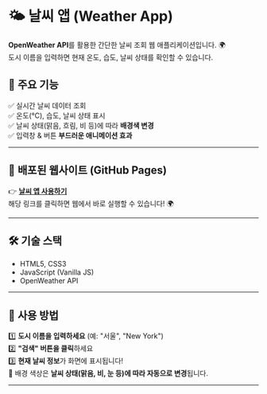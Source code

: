 # 🌤️ 날씨 앱 (Weather App)

**OpenWeather API**를 활용한 간단한 날씨 조회 웹 애플리케이션입니다. 🌍  
도시 이름을 입력하면 현재 온도, 습도, 날씨 상태를 확인할 수 있습니다.

## 🚀 주요 기능
✅ 실시간 날씨 데이터 조회  
✅ 온도(°C), 습도, 날씨 상태 표시  
✅ 날씨 상태(맑음, 흐림, 비 등)에 따라 **배경색 변경**  
✅ 입력창 & 버튼 **부드러운 애니메이션 효과**  

---

## 📌 배포된 웹사이트 (GitHub Pages)
👉 [**날씨 앱 사용하기**](https://your-username.github.io/weather-app/)  
해당 링크를 클릭하면 웹에서 바로 실행할 수 있습니다! 🌍

---

## 🛠️ 기술 스택
- HTML5, CSS3
- JavaScript (Vanilla JS)
- OpenWeather API

---

## 📌 사용 방법
1️⃣ **도시 이름을 입력하세요** (예: "서울", "New York")  
2️⃣ **"검색" 버튼을 클릭**하세요  
3️⃣ **현재 날씨 정보**가 화면에 표시됩니다!  
🔹 배경 색상은 **날씨 상태(맑음, 비, 눈 등)에 따라 자동으로 변경**됩니다.  

---
